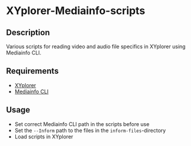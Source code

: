# XYplorer-Mediainfo-scripts
## Description
Various scripts for reading video and audio file specifics in XYplorer using Mediainfo CLI.
## Requirements
- [XYplorer](https://www.xyplorer.com/)
- [Mediainfo CLI](https://mediaarea.net/en/MediaInfo/Download/Windows)
## Usage
- Set correct Mediainfo CLI path in the scripts before use
- Set the `--Inform` path to the files in the `inform-files`-directory
- Load scripts in XYplorer
